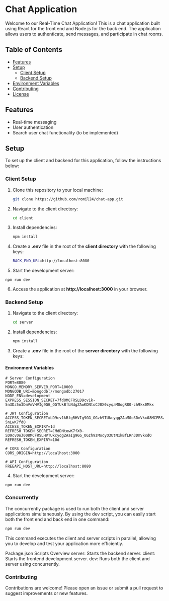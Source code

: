 # Chat Application

Welcome to our Real-Time Chat Application! This is a chat application built using React for the front end and Node.js for the back end. The application allows users to authenticate, send messages, and participate in chat rooms.

## Table of Contents

- [Features](#features)
- [Setup](#setup)
  - [Client Setup](#client-setup)
  - [Backend Setup](#backend-setup)
- [Environment Variables](#environment-variables)
- [Contributing](#contributing)
- [License](#license)

## Features

- Real-time messaging
- User authentication
- Search user chat functionality (to be implemented)

## Setup

To set up the client and backend for this application, follow the instructions below:

### Client Setup

1. Clone this repository to your local machine:

   ```bash
   git clone https://github.com/romil24/chat-app.git
   ```

2. Navigate to the client directory:
   ```bash
   cd client
   ```
3. Install dependencies:
   ```bash
   npm install
   ```
4. Create a **.env** file in the root of the **client directory** with the following keys:
   ```bash
   BACK_END_URL=http://localhost:8080
   ```
5. Start the development server:

```bach
npm run dev
```

6. Access the application at **http://localhost:3000** in your browser.

### Backend Setup

1. Navigate to the client directory:
   ```bash
   cd server
   ```
2. Install dependencies:
   ```bash
   npm install
   ```
3. Create a **.env** file in the root of the **server directory** with the following keys:

#### Environment Variables

```env
# Server Configuration
PORT=8080
MONGO_MEMORY_SERVER_PORT=10000
MONGODB_URI=mongodb://mongodb:27017
NODE_ENV=development
EXPRESS_SESSION_SECRET=7fdOMCFRSLD9cv1k-5n3Dz5n3DmVmVHVIg9GG_OGTUkBfLNdgZAwKDNtoCJ0X0cyqaM0ogR80-zh9kx0Mkx

# JWT Configuration
ACCESS_TOKEN_SECRET=LD9cv1kBfgRHVIg9GG_OGzh9TUkcyqgZAaM0o3DmVkx08MCFRSzMocyO3UtNdDNtoCJ0X0-5nLwK7fdO
ACCESS_TOKEN_EXPIRY=1d
REFRESH_TOKEN_SECRET=CMdDNtowK7fX0-5D9cv0oJ008MCFRSLHVTUkcyqgZAaIg9GG_OGzh9zMocyO3UtN1kBfLRn3DmVkxdO
REFRESH_TOKEN_EXPIRY=10d

# CORS Configuration
CORS_ORIGIN=http://localhost:3000

# API Configuration
FREEAPI_HOST_URL=http://localhost:8080
```

4. Start the development server:

```bach
npm run dev
```

### Concurrently

The concurrently package is used to run both the client and server applications simultaneously. By using the dev script, you can easily start both the front end and back end in one command:

```bash
npm run dev
```

This command executes the client and server scripts in parallel, allowing you to develop and test your application more efficiently.

Package.json Scripts Overview
server: Starts the backend server.
client: Starts the frontend development server.
dev: Runs both the client and server using concurrently.

### Contributing

Contributions are welcome! Please open an issue or submit a pull request to suggest improvements or new features.
